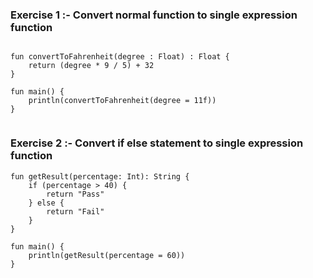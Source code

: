 ### Exercise 1 :- Convert normal function to single expression function



```

fun convertToFahrenheit(degree : Float) : Float {
    return (degree * 9 / 5) + 32
}

fun main() {
    println(convertToFahrenheit(degree = 11f))
}


```

### Exercise 2 :- Convert if else statement to single expression function

```
fun getResult(percentage: Int): String {
    if (percentage > 40) {
        return "Pass"
    } else {
        return "Fail"
    }
}

fun main() {
    println(getResult(percentage = 60))
}


```

